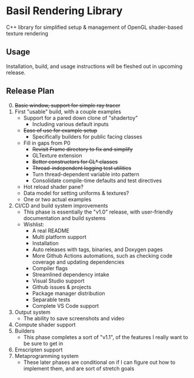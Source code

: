 # Basil Rendering Library

C++ library for simplified setup & management of OpenGL shader-based texture rendering

## Usage

Installation, build, and usage instructions will be fleshed out in upcoming release.

## Release Plan

0. ~~Basic window, support for simple ray tracer~~
1. First "usable" build, with a couple examples
   - Support for a pared down clone of "shadertoy"
      - Including various default inputs
   - ~~Ease of use for example setup~~
      - Specifically builders for public facing classes
   - Fill in gaps from P0
      - ~~Revisit Frame directory to fix and simplify~~
      - GLTexture extension
      - ~~Better constructors for GL* classes~~
      - ~~Thread-independent logging test utilities~~
      - Turn thread-dependent variable into pattern
      - Consolidate compile-time defaults and test directives
   - Hot reload shader pane?
   - Data model for setting uniforms & textures?
   - One or two actual examples
2. CI/CD and build system improvements
   - This phase is essentially the "v1.0" release, with user-friendly documentation and build systems
   - Wishlist:
      - A real README
      - Multi platform support
      - Installation
      - Auto releases with tags, binaries, and Doxygen pages
      - More Github Actions automations, such as checking code coverage and updating dependencies
      - Compiler flags
      - Streamlined dependency intake
      - Visual Studio support
      - Github issues & projects
      - Package manager distribution
      - Separable tests
      - Complete VS Code support
3. Output system
   - The ability to save screenshots and video
4. Compute shader support
5. Builders
   - This phase completes a sort of "v1.1", of the features I really want to be sure to get in
6. Emscripten support
7. Metaprogramming system
   - These later phases are conditional on if I can figure out how to implement them, and are sort of stretch goals